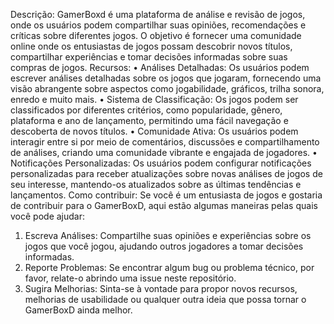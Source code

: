 Descrição:
GamerBoxd é uma plataforma de análise e revisão de jogos, onde os usuários podem compartilhar suas opiniões, recomendações e críticas sobre diferentes jogos. O objetivo é fornecer uma comunidade online onde os entusiastas de jogos possam descobrir novos títulos, compartilhar experiências e tomar decisões informadas sobre suas compras de jogos. 
Recursos:
•	Análises Detalhadas: Os usuários podem escrever análises detalhadas sobre os jogos que jogaram, fornecendo uma visão abrangente sobre aspectos como jogabilidade, gráficos, trilha sonora, enredo e muito mais.
•	Sistema de Classificação: Os jogos podem ser classificados por diferentes critérios, como popularidade, gênero, plataforma e ano de lançamento, permitindo uma fácil navegação e descoberta de novos títulos.
•	Comunidade Ativa: Os usuários podem interagir entre si por meio de comentários, discussões e compartilhamento de análises, criando uma comunidade vibrante e engajada de jogadores.
•	Notificações Personalizadas: Os usuários podem configurar notificações personalizadas para receber atualizações sobre novas análises de jogos de seu interesse, mantendo-os atualizados sobre as últimas tendências e lançamentos.
Como contribuir:
Se você é um entusiasta de jogos e gostaria de contribuir para o GamerBoxD, aqui estão algumas maneiras pelas quais você pode ajudar: 
1.	Escreva Análises: Compartilhe suas opiniões e experiências sobre os jogos que você jogou, ajudando outros jogadores a tomar decisões informadas.
2.	Reporte Problemas: Se encontrar algum bug ou problema técnico, por favor, relate-o abrindo uma issue neste repositório.
3.	Sugira Melhorias: Sinta-se à vontade para propor novos recursos, melhorias de usabilidade ou qualquer outra ideia que possa tornar o GamerBoxD ainda melhor.
